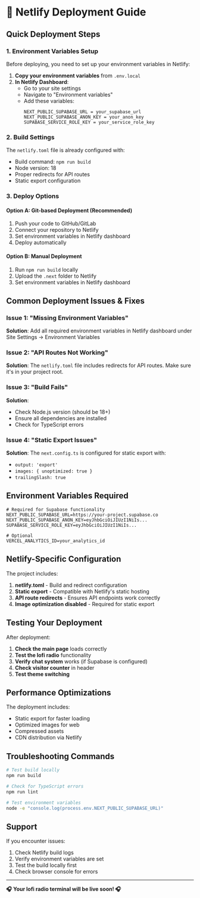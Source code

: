# 🚀 Netlify Deployment Guide

## Quick Deployment Steps

### 1. Environment Variables Setup

Before deploying, you need to set up your environment variables in Netlify:

1. **Copy your environment variables** from `.env.local`
2. **In Netlify Dashboard**:
   - Go to your site settings
   - Navigate to "Environment variables"
   - Add these variables:
     ```
     NEXT_PUBLIC_SUPABASE_URL = your_supabase_url
     NEXT_PUBLIC_SUPABASE_ANON_KEY = your_anon_key
     SUPABASE_SERVICE_ROLE_KEY = your_service_role_key
     ```

### 2. Build Settings

The `netlify.toml` file is already configured with:
- Build command: `npm run build`
- Node version: 18
- Proper redirects for API routes
- Static export configuration

### 3. Deploy Options

#### Option A: Git-based Deployment (Recommended)
1. Push your code to GitHub/GitLab
2. Connect your repository to Netlify
3. Set environment variables in Netlify dashboard
4. Deploy automatically

#### Option B: Manual Deployment
1. Run `npm run build` locally
2. Upload the `.next` folder to Netlify
3. Set environment variables in Netlify dashboard

## Common Deployment Issues & Fixes

### Issue 1: "Missing Environment Variables"
**Solution**: Add all required environment variables in Netlify dashboard under Site Settings → Environment Variables

### Issue 2: "API Routes Not Working"
**Solution**: The `netlify.toml` file includes redirects for API routes. Make sure it's in your project root.

### Issue 3: "Build Fails"
**Solution**: 
- Check Node.js version (should be 18+)
- Ensure all dependencies are installed
- Check for TypeScript errors

### Issue 4: "Static Export Issues"
**Solution**: The `next.config.ts` is configured for static export with:
- `output: 'export'`
- `images: { unoptimized: true }`
- `trailingSlash: true`

## Environment Variables Required

```env
# Required for Supabase functionality
NEXT_PUBLIC_SUPABASE_URL=https://your-project.supabase.co
NEXT_PUBLIC_SUPABASE_ANON_KEY=eyJhbGciOiJIUzI1NiIs...
SUPABASE_SERVICE_ROLE_KEY=eyJhbGciOiJIUzI1NiIs...

# Optional
VERCEL_ANALYTICS_ID=your_analytics_id
```

## Netlify-Specific Configuration

The project includes:

1. **netlify.toml** - Build and redirect configuration
2. **Static export** - Compatible with Netlify's static hosting
3. **API route redirects** - Ensures API endpoints work correctly
4. **Image optimization disabled** - Required for static export

## Testing Your Deployment

After deployment:

1. **Check the main page** loads correctly
2. **Test the lofi radio** functionality
3. **Verify chat system** works (if Supabase is configured)
4. **Check visitor counter** in header
5. **Test theme switching**

## Performance Optimizations

The deployment includes:
- Static export for faster loading
- Optimized images for web
- Compressed assets
- CDN distribution via Netlify

## Troubleshooting Commands

```bash
# Test build locally
npm run build

# Check for TypeScript errors
npm run lint

# Test environment variables
node -e "console.log(process.env.NEXT_PUBLIC_SUPABASE_URL)"
```

## Support

If you encounter issues:
1. Check Netlify build logs
2. Verify environment variables are set
3. Test the build locally first
4. Check browser console for errors

---

**🎧 Your lofi radio terminal will be live soon! 🎧**